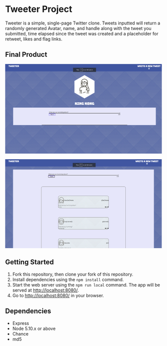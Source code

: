 # Tweeter Project

Tweeter is a simple, single-page Twitter clone. Tweets inputted will return a randomly generated Avatar, name, and handle along with the tweet you submitted, time elapsed since the tweet was created and a placeholder for retweet, likes and flag links.

## Final Product

!["Screenshot of tweeter page"](https://github.com/vhuang5564/tweeter/blob/master/public/images/tweeter.png)

!["Screenshot of tweets"](https://github.com/vhuang5564/tweeter/blob/master/public/images/tweets.png)

## Getting Started

1. Fork this repository, then clone your fork of this repository.
2. Install dependencies using the `npm install` command.
3. Start the web server using the `npm run local` command. The app will be served at <http://localhost:8080/>.
4. Go to <http://localhost:8080/> in your browser.

## Dependencies

- Express
- Node 5.10.x or above
- Chance
- md5


